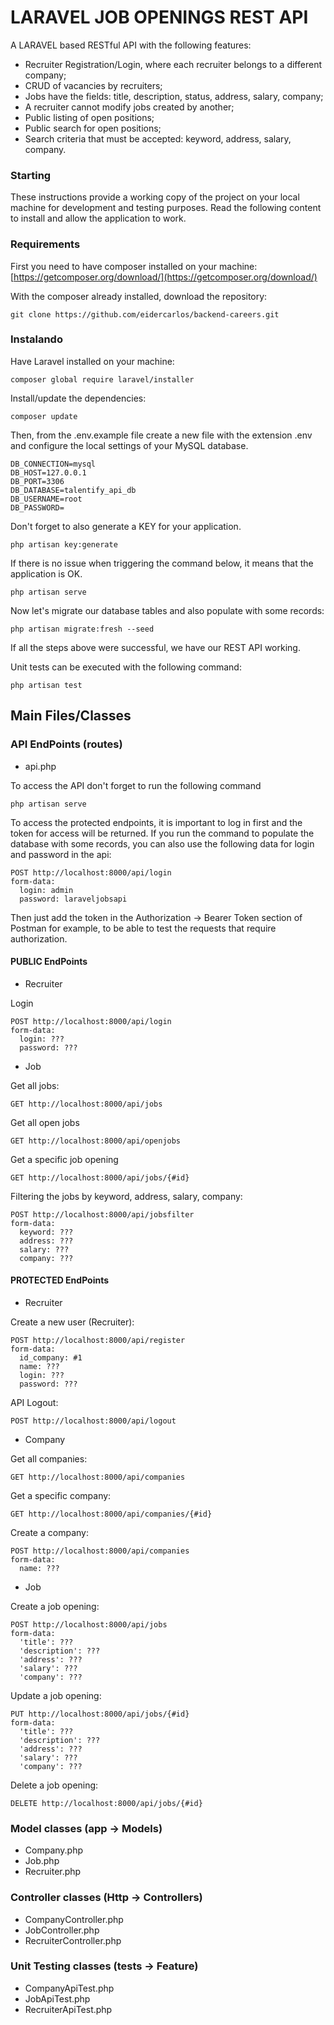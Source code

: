 # LARAVEL JOB OPENINGS REST API

A LARAVEL based RESTful API with the following features:

* Recruiter Registration/Login, where each recruiter belongs to a different company;
* CRUD of vacancies by recruiters;
* Jobs have the fields: title, description, status, address, salary, company;
* A recruiter cannot modify jobs created by another;
* Public listing of open positions;
* Public search for open positions;
* Search criteria that must be accepted: keyword, address, salary, company.

### Starting

These instructions provide a working copy of the project on your local machine for development and testing purposes. Read the following content to install and allow the application to work.

### Requirements

First you need to have composer installed on your machine: [https://getcomposer.org/download/](https://getcomposer.org/download/)

With the composer already installed, download the repository:

```
git clone https://github.com/eidercarlos/backend-careers.git
```

### Instalando

Have Laravel installed on your machine:

```
composer global require laravel/installer
```

Install/update the dependencies:

```
composer update
```

Then, from the .env.example file create a new file with the extension .env and configure the local settings of your MySQL database.

``` 
DB_CONNECTION=mysql
DB_HOST=127.0.0.1
DB_PORT=3306
DB_DATABASE=talentify_api_db
DB_USERNAME=root
DB_PASSWORD=
```

Don't forget to also generate a KEY for your application.

```
php artisan key:generate
```

If there is no issue when triggering the command below, it means that the application is OK.

```
php artisan serve
```

Now let's migrate our database tables and also populate with some records:

```
php artisan migrate:fresh --seed
```

If all the steps above were successful, we have our REST API working.

Unit tests can be executed with the following command:

```
php artisan test
```

## Main Files/Classes

### API EndPoints (routes)

* api.php

To access the API don't forget to run the following command

```
php artisan serve
```

To access the protected endpoints, it is important to log in first
and the token for access will be returned.
If you run the command to populate the database with some records, you can also use the following data
for login and password in the api:

```
POST http://localhost:8000/api/login
form-data:
  login: admin
  password: laraveljobsapi
```

Then just add the token in the Authorization -> Bearer Token section of Postman for example,
to be able to test the requests that require authorization.


#### PUBLIC EndPoints

* Recruiter

Login
```
POST http://localhost:8000/api/login
form-data:
  login: ???
  password: ???
```

* Job

Get all jobs:
```
GET http://localhost:8000/api/jobs
```

Get all open jobs
```
GET http://localhost:8000/api/openjobs
```

Get a specific job opening
```
GET http://localhost:8000/api/jobs/{#id}
```  

Filtering the jobs by keyword, address, salary, company:
```
POST http://localhost:8000/api/jobsfilter
form-data:
  keyword: ???
  address: ???
  salary: ???
  company: ???
```


#### PROTECTED EndPoints

* Recruiter

Create a new user (Recruiter):
```
POST http://localhost:8000/api/register
form-data:
  id_company: #1
  name: ???
  login: ???
  password: ???
```

API Logout:
```
POST http://localhost:8000/api/logout
```

* Company

Get all companies:
```
GET http://localhost:8000/api/companies
```

Get a specific company:
```
GET http://localhost:8000/api/companies/{#id}
```

Create a company:
```
POST http://localhost:8000/api/companies
form-data:
  name: ???
```

*  Job

Create a job opening:
```
POST http://localhost:8000/api/jobs
form-data:
  'title': ???
  'description': ???
  'address': ???
  'salary': ???
  'company': ???
```

Update a job opening:
```
PUT http://localhost:8000/api/jobs/{#id}
form-data:
  'title': ???
  'description': ???
  'address': ???
  'salary': ???
  'company': ???
```

Delete a job opening:
```
DELETE http://localhost:8000/api/jobs/{#id}
```


### Model classes (app -> Models)

* Company.php
* Job.php
* Recruiter.php

### Controller classes (Http -> Controllers)

* CompanyController.php
* JobController.php
* RecruiterController.php

### Unit Testing classes (tests -> Feature)

* CompanyApiTest.php
* JobApiTest.php
* RecruiterApiTest.php